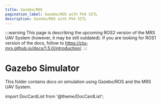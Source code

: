 ```yaml
---
title: Gazebo/ROS
pagination_label: Gazebo/ROS with PX4 SITL
description: Gazebo/ROS with PX4 SITL
---
```


:::warning
This page is describing the upcoming ROS2 version of the MRS UAV System (however, it may be still outdated). If you are looking for ROS1 version of the docs, follow to https://ctu-mrs.github.io/docs/1.5.0/introduction/.
:::

# Gazebo Simulator

This folder contains docs on simulation using Gazebo/ROS and the MRS UAV System.

import DocCardList from '@theme/DocCardList';

<DocCardList />
